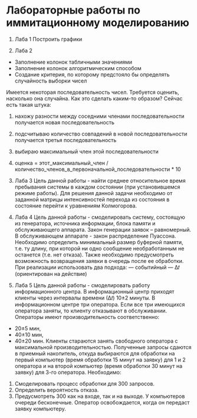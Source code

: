 # Лабораторные работы по иммитационному моделированию

1. Лаба 1
Построить графики

2. Лаба 2
- Заполнение колонок табличными значениями
- Заполнение колонок алгоритмическим способом
- Создание критерия, по которому предстояло бы определять случайность выборки чисел

Имеется некоторая последовательность чисел. Требуется оценить, насколько она случайна. Как это сделать каким-то образом? Сейчас есть такая штука:

1) нахожу разности между соседними членами последовательности
получается новая последовательность

2) подсчитываю количество совпадений в новой последовательности
получается третья последовательность 

3) выбираю максимальный член этой последовательности

4) оценка = этот_максимальный_член / количество_членов_в_первоначальной_последовательности * 10

3. Лаба 3
Цель данной работы - найти среднее относительное время пребывания системы в каждом состоянии (при установившемся режиме работы).
Для решения данной задачи необходимо от заданной матрицы интенсивностей перехода из состояния в состояние перейти к уравнениям Колмогорова.

4. Лаба 4
Цель данной работы - смоделировать систему, состоящую из генератора, источника информации, блока памяти и обслуживающего аппарата.
Закон генерации заявок – равномерный.
В обслуживающем аппарате - закон распределение Пуассона.
Необходимо определить минимальный размер буферной памяти, т.е. ту длину, при которой ни одно сообщение необработанным не останется (т.е. нет отказа).
Также необходимо предусмотреть возможность возвращения заявки в очередь после ее обработки.
При реализации использовать два подхода:
— событийный
— ∆𝑡 (ориентирован на действие)

5. Лаба 5
Цель данной работы - смоделировать работу информационного центра.
В информационный центр приходят клиенты через интервалы времени (∆𝑡) 10±2 минуты.
В информационном центре три оператора. Если все три имеющихся оператора заняты, то клиенту отказывают в обслуживании.
Операторы имеют производительность соответственно:
- 20±5 мин,
- 40±10 мин,
- 40±20 мин.
Клиенты стараются занять свободного оператора с максимальной производительностью.
Полученные запросы сдаются в приемный накопитель, откуда выбираются для обработки на первый компьютер (время обработки 15 минут на заявку) для 1 и 2 оператора и на второй компьютер (время обработки 30 минут на заявку) для 3-го оператора.
Необходимо:
1)	Смоделировать процесс обработки для 300 запросов.
2)	Определить вероятность отказа.
3)	Предусмотреть 300 как на входе, так и на выходе. 
У компьютеров очереди бесконечные. Оператор освобождается, когда он передаст заявку компьютеру.
